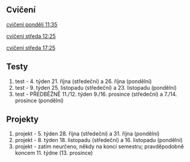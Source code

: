 ## Cvičení

[cvičení pondělí 11:35](https://github.com/milankostak/PGRF1-2020/tree/master/src/pondeli_11_35_c06)

[cvičení středa 12:25](https://github.com/milankostak/PGRF1-2020/tree/master/src/streda_12_25_c01)

[cvičení středa 17:25](https://github.com/milankostak/PGRF1-2020/tree/master/src/streda_17_25_c02)


## Testy

1. test - 4. týden 21. října (středeční) a 26. října (pondělní)
2. test - 9. týden 25. listopadu (středeční) a 23. listopadu (pondělní)
3. test - PŘEDBĚŽNĚ 11./12. týden 9./16. prosince (středeční) a 7./14. prosince (pondělní)


## Projekty

1. projekt - 5. týden 28. října (středeční) a 31. října (pondělní)
2. projekt - 8. týden 18. listopadu (středeční) a 16. listopadu (pondělní)
3. projekt - zatím neurčeno, někdy na konci semestru; pravděpodobně koncem 11. týdne (13. prosince)
